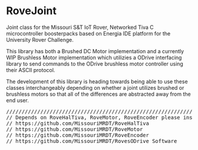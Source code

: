 # RoveJoint #

Joint class for the Missouri S&T IoT Rover, Networked Tiva C microcontroller boosterpacks based on Energia IDE platform for the University Rover Challenge.

This library has both a Brushed DC Motor implementation and a currently WIP Brushless Motor implementation which utilizies a ODrive interfacing library to send commands to the ODrive brushless motor controller using their ASCII protocol. 

The development of this library is heading towards being able to use these classes interchangeably depending on whether a joint utilizes brushed or brushless motors so that all of the differences are abstracted away from the end user.

<pre>
////////////////////////////////////////////////////////////////////////////////////////////////////////////////////
// Depends on RoveHalTiva, RoveMotor, RoveEncoder please install from:
// https://github.com/MissouriMRDT/RoveHalTiva 
// https://github.com/MissouriMRDT/RoveMotor
// https://github.com/MissouriMRDT/RoveEncoder
// https://github.com/MissouriMRDT/RovesODrive_Software
</pre>